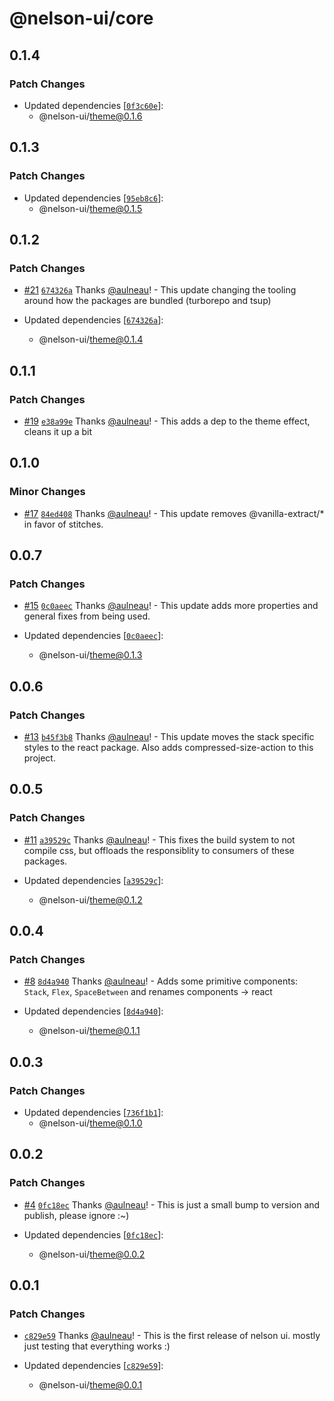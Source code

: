 # @nelson-ui/core

## 0.1.4

### Patch Changes

- Updated dependencies [[`0f3c60e`](https://github.com/fungible-systems/nelson-ui/commit/0f3c60e17d16979a54ff9ca0f34b5091f9e7ef50)]:
  - @nelson-ui/theme@0.1.6

## 0.1.3

### Patch Changes

- Updated dependencies [[`95eb8c6`](https://github.com/fungible-systems/nelson-ui/commit/95eb8c671fc4bbf45d4a60d1a78e284ea98b3c46)]:
  - @nelson-ui/theme@0.1.5

## 0.1.2

### Patch Changes

- [#21](https://github.com/fungible-systems/nelson-ui/pull/21) [`674326a`](https://github.com/fungible-systems/nelson-ui/commit/674326aa0133208c6907985c3c75b2781e398fc9) Thanks [@aulneau](https://github.com/aulneau)! - This update changing the tooling around how the packages are bundled (turborepo and tsup)

- Updated dependencies [[`674326a`](https://github.com/fungible-systems/nelson-ui/commit/674326aa0133208c6907985c3c75b2781e398fc9)]:
  - @nelson-ui/theme@0.1.4

## 0.1.1

### Patch Changes

- [#19](https://github.com/fungible-systems/nelson-ui/pull/19) [`e38a99e`](https://github.com/fungible-systems/nelson-ui/commit/e38a99e6b52c98a645582ccb0fce9f64c74214ac) Thanks [@aulneau](https://github.com/aulneau)! - This adds a dep to the theme effect, cleans it up a bit

## 0.1.0

### Minor Changes

- [#17](https://github.com/fungible-systems/nelson-ui/pull/17) [`84ed408`](https://github.com/fungible-systems/nelson-ui/commit/84ed40847b07a195108fe4fb66491d8c296de3e1) Thanks [@aulneau](https://github.com/aulneau)! - This update removes @vanilla-extract/\* in favor of stitches.

## 0.0.7

### Patch Changes

- [#15](https://github.com/fungible-systems/nelson-ui/pull/15) [`0c0aeec`](https://github.com/fungible-systems/nelson-ui/commit/0c0aeec505aeb21e54b5705025445ffe51dae19b) Thanks [@aulneau](https://github.com/aulneau)! - This update adds more properties and general fixes from being used.

- Updated dependencies [[`0c0aeec`](https://github.com/fungible-systems/nelson-ui/commit/0c0aeec505aeb21e54b5705025445ffe51dae19b)]:
  - @nelson-ui/theme@0.1.3

## 0.0.6

### Patch Changes

- [#13](https://github.com/fungible-systems/nelson-ui/pull/13) [`b45f3b8`](https://github.com/fungible-systems/nelson-ui/commit/b45f3b88a2013edf7b1c0d6a56f37483a641ed2f) Thanks [@aulneau](https://github.com/aulneau)! - This update moves the stack specific styles to the react package. Also adds compressed-size-action to this project.

## 0.0.5

### Patch Changes

- [#11](https://github.com/fungible-systems/nelson-ui/pull/11) [`a39529c`](https://github.com/fungible-systems/nelson-ui/commit/a39529c8fc21346ed3b5644dacf1e9fac5f711d7) Thanks [@aulneau](https://github.com/aulneau)! - This fixes the build system to not compile css, but offloads the responsiblity to consumers of these packages.

- Updated dependencies [[`a39529c`](https://github.com/fungible-systems/nelson-ui/commit/a39529c8fc21346ed3b5644dacf1e9fac5f711d7)]:
  - @nelson-ui/theme@0.1.2

## 0.0.4

### Patch Changes

- [#8](https://github.com/fungible-systems/nelson-ui/pull/8) [`8d4a940`](https://github.com/fungible-systems/nelson-ui/commit/8d4a940da307327aff41521d0326dd900fe3a3b0) Thanks [@aulneau](https://github.com/aulneau)! - Adds some primitive components: `Stack`, `Flex`, `SpaceBetween` and renames components -> react

- Updated dependencies [[`8d4a940`](https://github.com/fungible-systems/nelson-ui/commit/8d4a940da307327aff41521d0326dd900fe3a3b0)]:
  - @nelson-ui/theme@0.1.1

## 0.0.3

### Patch Changes

- Updated dependencies [[`736f1b1`](https://github.com/fungible-systems/nelson-ui/commit/736f1b1870380bad161d8082c2f7ac20796c6a21)]:
  - @nelson-ui/theme@0.1.0

## 0.0.2

### Patch Changes

- [#4](https://github.com/fungible-systems/nelson-ui/pull/4) [`0fc18ec`](https://github.com/fungible-systems/nelson-ui/commit/0fc18ecabc84e347b3fe8dec896df33923114d13) Thanks [@aulneau](https://github.com/aulneau)! - This is just a small bump to version and publish, please ignore :~)

- Updated dependencies [[`0fc18ec`](https://github.com/fungible-systems/nelson-ui/commit/0fc18ecabc84e347b3fe8dec896df33923114d13)]:
  - @nelson-ui/theme@0.0.2

## 0.0.1

### Patch Changes

- [`c829e59`](https://github.com/fungible-systems/nelson-ui/commit/c829e59d4f5a158576eaa335a5efb70b50298758) Thanks [@aulneau](https://github.com/aulneau)! - This is the first release of nelson ui. mostly just testing that everything works :)

- Updated dependencies [[`c829e59`](https://github.com/fungible-systems/nelson-ui/commit/c829e59d4f5a158576eaa335a5efb70b50298758)]:
  - @nelson-ui/theme@0.0.1
